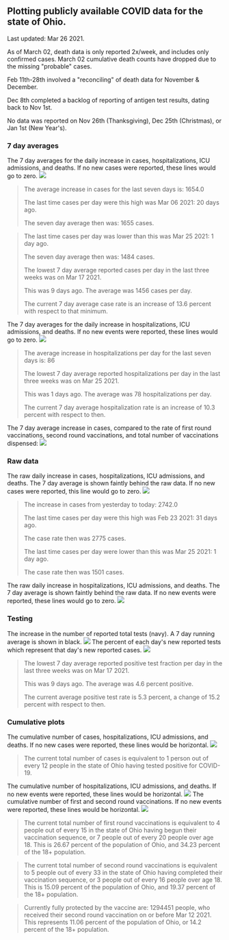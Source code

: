 ## Plotting publicly available COVID data for the state of Ohio. 

Last updated: Mar 26 2021. 

As of March 02, death data is only reported 2x/week, and includes only confirmed cases. March 02 cumulative death counts have dropped due to the missing "probable" cases.

Feb 11th-28th involved a "reconciling" of death data for November & December.

Dec 8th completed a backlog of reporting of antigen test results, dating back to Nov 1st.

No data was reported on Nov 26th (Thanksgiving), Dec 25th (Christmas), or Jan 1st (New Year's).
### 7 day averages
The 7 day averages for the daily increase in cases, hospitalizations, ICU admissions, and deaths. If no new cases were reported, these lines would go to zero.
![](7dayaverage_cases.png)

>The average increase in cases for the last seven days is: 1654.0
>
>The last time cases per day were this high was Mar 06 2021: 20 days ago.
>
>The seven day average then was: 1655 cases.

>
>The last time cases per day was lower than this was Mar 25 2021: 1 day ago.
>
>The seven day average then was: 1484 cases.
>
>The lowest 7 day average reported cases per day in the last three weeks was on Mar 17 2021.
>
>This was 9 days ago. The average was 1456 cases per day.
>
>The current 7 day average case rate is an increase of 13.6 percent with respect to that minimum.

The 7 day averages for the daily increase in hospitalizations, ICU admissions, and deaths. If no new events were reported, these lines would go to zero.
![](7dayaverage_hospital.png)

>The average increase in hospitalizations per day for the last seven days is: 86
>
>The lowest 7 day average reported hospitalizations per day in the last three weeks was on Mar 25 2021.
>
>This was 1 days ago. The average was 78 hospitalizations per day.
>
>The current 7 day average hospitalization rate is an increase of 10.3 percent with respect to then.

The 7 day average increase in cases, compared to the rate of first round vaccinations, second round vaccinations, and total number of vaccinations dispensed:
![](DailyVaccinationsCases.png)

### Raw data
The raw daily increase in cases, hospitalizations, ICU admissions, and deaths. The 7 day average is shown faintly behind the raw data. If no new cases were reported, this line would go to zero.
![](DailyCases.png)

>The increase in cases from yesterday to today: 2742.0 
>
>The last time cases per day were this high was Feb 23 2021: 31 days ago. 
>
>The case rate then was 2775 cases.
>
>The last time cases per day were lower than this was Mar 25 2021: 1 day ago. 
>
>The case rate then was 1501 cases.

The raw daily increase in hospitalizations, ICU admissions, and deaths. The 7 day average is shown faintly behind the raw data. If no new events were reported, these lines would go to zero.
![](DailyHospitalizations.png)

### Testing

The increase in the number of reported total tests (navy). A 7 day running average is shown in black.
![](DailyTests.png)
The percent of each day's new reported tests which represent that day's new reported cases.
![](percentpositive_tests.png)

>The lowest 7 day average reported positive test fraction per day in the last three weeks was on Mar 17 2021.
>
>This was 9 days ago. The average was 4.6 percent positive. 
>
>The current average positive test rate is 5.3 percent, a change of 15.2 percent with respect to then. 

### Cumulative plots
The cumulative number of cases, hospitalizations, ICU admissions, and deaths. If no new cases were reported, these lines would be horizontal.
![](Cases.png)

>The current total number of cases is equivalent to 1 person out of every 12 people in the state of Ohio having tested positive for COVID-19.

The cumulative number of hospitalizations, ICU admissions, and deaths. If no new events were reported, these lines would be horizontal.
![](Hospitalizations.png)
The cumulative number of first and second round vaccinations. If no new events were reported, these lines would be horizontal.
![](Vaccinations.png)

>The current total number of first round vaccinations is equivalent to 4 people out of every 15 in the state of Ohio having begun their vaccination sequence, or 7 people out of every 20 people over age 18.
 >This is 26.67 percent of the population of Ohio, and 34.23 percent of the 18+ population.

>The current total number of second round vaccinations is equivalent to 5 people out of every 33 in the state of Ohio having completed their vaccination sequence, or 3 people out of every 16 people over age 18. 
>This is 15.09 percent of the population of Ohio, and 19.37 percent of the 18+ population.

>Currently fully protected by the vaccine are: 1294451 people, who received their second round vaccination on or before Mar 12 2021.
>This represents 11.06 percent of the population of Ohio, or 14.2 percent of the 18+ population.

